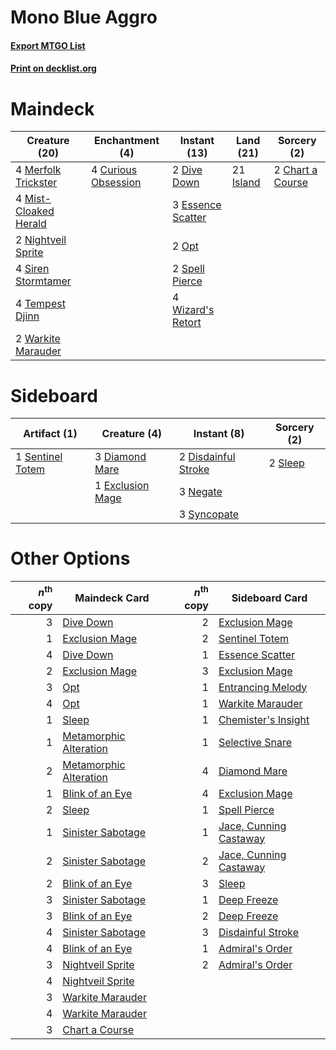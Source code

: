 # Mono Blue Aggro

#### [Export MTGO List](../collection/Mono%20Blue%20Aggro/Mono%20Blue%20Aggro.txt)
#### [Print on decklist.org](http://decklist.org/?deckmain=2%09Chart%20a%20Course%0A4%09Curious%20Obsession%0A2%09Dive%20Down%0A3%09Essence%20Scatter%0A21%09Island%0A4%09Merfolk%20Trickster%0A4%09Mist-Cloaked%20Herald%0A2%09Nightveil%20Sprite%0A2%09Opt%0A4%09Siren%20Stormtamer%0A2%09Spell%20Pierce%0A4%09Tempest%20Djinn%0A2%09Warkite%20Marauder%0A4%09Wizard's%20Retort&deckside=3%09Diamond%20Mare%0A2%09Disdainful%20Stroke%0A1%09Exclusion%20Mage%0A3%09Negate%0A1%09Sentinel%20Totem%0A2%09Sleep%0A3%09Syncopate)
# Maindeck

|                                         Creature (20)                                          |                                       Enchantment (4)                                        |                                        Instant (13)                                        |                                     Land (21)                                      |                                        Sorcery (2)                                        |
|------------------------------------------------------------------------------------------------|----------------------------------------------------------------------------------------------|--------------------------------------------------------------------------------------------|------------------------------------------------------------------------------------|-------------------------------------------------------------------------------------------|
|4 [Merfolk Trickster](http://gatherer.wizards.com/Pages/Card/Details.aspx?multiverseid=442944)  |4 [Curious Obsession](http://gatherer.wizards.com/Pages/Card/Details.aspx?multiverseid=439692)|2 [Dive Down](http://gatherer.wizards.com/Pages/Card/Details.aspx?multiverseid=435205)      |21 [Island](http://gatherer.wizards.com/Pages/Card/Details.aspx?multiverseid=439602)|2 [Chart a Course](http://gatherer.wizards.com/Pages/Card/Details.aspx?multiverseid=435200)|
|4 [Mist-Cloaked Herald](http://gatherer.wizards.com/Pages/Card/Details.aspx?multiverseid=439700)|                                                                                              |3 [Essence Scatter](http://gatherer.wizards.com/Pages/Card/Details.aspx?multiverseid=438446)|                                                                                    |                                                                                           |
|2 [Nightveil Sprite](http://gatherer.wizards.com/Pages/Card/Details.aspx?multiverseid=452798)   |                                                                                              |2 [Opt](http://gatherer.wizards.com/Pages/Card/Details.aspx?multiverseid=435217)            |                                                                                    |                                                                                           |
|4 [Siren Stormtamer](http://gatherer.wizards.com/Pages/Card/Details.aspx?multiverseid=435232)   |                                                                                              |2 [Spell Pierce](http://gatherer.wizards.com/Pages/Card/Details.aspx?multiverseid=425876)   |                                                                                    |                                                                                           |
|4 [Tempest Djinn](http://gatherer.wizards.com/Pages/Card/Details.aspx?multiverseid=442956)      |                                                                                              |4 [Wizard's Retort](http://gatherer.wizards.com/Pages/Card/Details.aspx?multiverseid=442963)|                                                                                    |                                                                                           |
|2 [Warkite Marauder](http://gatherer.wizards.com/Pages/Card/Details.aspx?multiverseid=439717)   |                                                                                              |                                                                                            |                                                                                    |                                                                                           |


# Sideboard

|                                       Artifact (1)                                        |                                       Creature (4)                                        |                                         Instant (8)                                          |                                   Sorcery (2)                                    |
|-------------------------------------------------------------------------------------------|-------------------------------------------------------------------------------------------|----------------------------------------------------------------------------------------------|----------------------------------------------------------------------------------|
|1 [Sentinel Totem](http://gatherer.wizards.com/Pages/Card/Details.aspx?multiverseid=435404)|3 [Diamond Mare](http://gatherer.wizards.com/Pages/Card/Details.aspx?multiverseid=447368)  |2 [Disdainful Stroke](http://gatherer.wizards.com/Pages/Card/Details.aspx?multiverseid=446776)|2 [Sleep](http://gatherer.wizards.com/Pages/Card/Details.aspx?multiverseid=405385)|
|                                                                                           |1 [Exclusion Mage](http://gatherer.wizards.com/Pages/Card/Details.aspx?multiverseid=447191)|3 [Negate](http://gatherer.wizards.com/Pages/Card/Details.aspx?multiverseid=447135)           |                                                                                  |
|                                                                                           |                                                                                           |3 [Syncopate](http://gatherer.wizards.com/Pages/Card/Details.aspx?multiverseid=270369)        |                                                                                  |


# Other Options

|*n*<sup>th</sup> copy|                                          Maindeck Card                                          |*n*<sup>th</sup> copy|                                         Sideboard Card                                          |
|--------------------:|-------------------------------------------------------------------------------------------------|--------------------:|-------------------------------------------------------------------------------------------------|
|                    3|[Dive Down](http://gatherer.wizards.com/Pages/Card/Details.aspx?multiverseid=435205)             |                    2|[Exclusion Mage](http://gatherer.wizards.com/Pages/Card/Details.aspx?multiverseid=447191)        |
|                    1|[Exclusion Mage](http://gatherer.wizards.com/Pages/Card/Details.aspx?multiverseid=447191)        |                    2|[Sentinel Totem](http://gatherer.wizards.com/Pages/Card/Details.aspx?multiverseid=435404)        |
|                    4|[Dive Down](http://gatherer.wizards.com/Pages/Card/Details.aspx?multiverseid=435205)             |                    1|[Essence Scatter](http://gatherer.wizards.com/Pages/Card/Details.aspx?multiverseid=438446)       |
|                    2|[Exclusion Mage](http://gatherer.wizards.com/Pages/Card/Details.aspx?multiverseid=447191)        |                    3|[Exclusion Mage](http://gatherer.wizards.com/Pages/Card/Details.aspx?multiverseid=447191)        |
|                    3|[Opt](http://gatherer.wizards.com/Pages/Card/Details.aspx?multiverseid=435217)                   |                    1|[Entrancing Melody](http://gatherer.wizards.com/Pages/Card/Details.aspx?multiverseid=435207)     |
|                    4|[Opt](http://gatherer.wizards.com/Pages/Card/Details.aspx?multiverseid=435217)                   |                    1|[Warkite Marauder](http://gatherer.wizards.com/Pages/Card/Details.aspx?multiverseid=439717)      |
|                    1|[Sleep](http://gatherer.wizards.com/Pages/Card/Details.aspx?multiverseid=405385)                 |                    1|[Chemister's Insight](http://gatherer.wizards.com/Pages/Card/Details.aspx?multiverseid=452782)   |
|                    1|[Metamorphic Alteration](http://gatherer.wizards.com/Pages/Card/Details.aspx?multiverseid=447196)|                    1|[Selective Snare](http://gatherer.wizards.com/Pages/Card/Details.aspx?multiverseid=452803)       |
|                    2|[Metamorphic Alteration](http://gatherer.wizards.com/Pages/Card/Details.aspx?multiverseid=447196)|                    4|[Diamond Mare](http://gatherer.wizards.com/Pages/Card/Details.aspx?multiverseid=447368)          |
|                    1|[Blink of an Eye](http://gatherer.wizards.com/Pages/Card/Details.aspx?multiverseid=442934)       |                    4|[Exclusion Mage](http://gatherer.wizards.com/Pages/Card/Details.aspx?multiverseid=447191)        |
|                    2|[Sleep](http://gatherer.wizards.com/Pages/Card/Details.aspx?multiverseid=405385)                 |                    1|[Spell Pierce](http://gatherer.wizards.com/Pages/Card/Details.aspx?multiverseid=425876)          |
|                    1|[Sinister Sabotage](http://gatherer.wizards.com/Pages/Card/Details.aspx?multiverseid=452804)     |                    1|[Jace, Cunning Castaway](http://gatherer.wizards.com/Pages/Card/Details.aspx?multiverseid=435212)|
|                    2|[Sinister Sabotage](http://gatherer.wizards.com/Pages/Card/Details.aspx?multiverseid=452804)     |                    2|[Jace, Cunning Castaway](http://gatherer.wizards.com/Pages/Card/Details.aspx?multiverseid=435212)|
|                    2|[Blink of an Eye](http://gatherer.wizards.com/Pages/Card/Details.aspx?multiverseid=442934)       |                    3|[Sleep](http://gatherer.wizards.com/Pages/Card/Details.aspx?multiverseid=405385)                 |
|                    3|[Sinister Sabotage](http://gatherer.wizards.com/Pages/Card/Details.aspx?multiverseid=452804)     |                    1|[Deep Freeze](http://gatherer.wizards.com/Pages/Card/Details.aspx?multiverseid=442938)           |
|                    3|[Blink of an Eye](http://gatherer.wizards.com/Pages/Card/Details.aspx?multiverseid=442934)       |                    2|[Deep Freeze](http://gatherer.wizards.com/Pages/Card/Details.aspx?multiverseid=442938)           |
|                    4|[Sinister Sabotage](http://gatherer.wizards.com/Pages/Card/Details.aspx?multiverseid=452804)     |                    3|[Disdainful Stroke](http://gatherer.wizards.com/Pages/Card/Details.aspx?multiverseid=446776)     |
|                    4|[Blink of an Eye](http://gatherer.wizards.com/Pages/Card/Details.aspx?multiverseid=442934)       |                    1|[Admiral's Order](http://gatherer.wizards.com/Pages/Card/Details.aspx?multiverseid=439688)       |
|                    3|[Nightveil Sprite](http://gatherer.wizards.com/Pages/Card/Details.aspx?multiverseid=452798)      |                    2|[Admiral's Order](http://gatherer.wizards.com/Pages/Card/Details.aspx?multiverseid=439688)       |
|                    4|[Nightveil Sprite](http://gatherer.wizards.com/Pages/Card/Details.aspx?multiverseid=452798)      |                     |                                                                                                 |
|                    3|[Warkite Marauder](http://gatherer.wizards.com/Pages/Card/Details.aspx?multiverseid=439717)      |                     |                                                                                                 |
|                    4|[Warkite Marauder](http://gatherer.wizards.com/Pages/Card/Details.aspx?multiverseid=439717)      |                     |                                                                                                 |
|                    3|[Chart a Course](http://gatherer.wizards.com/Pages/Card/Details.aspx?multiverseid=435200)        |                     |                                                                                                 |

